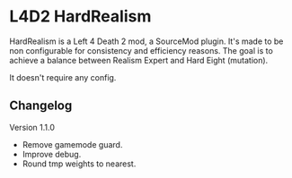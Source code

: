 # L4D2 HardRealism

HardRealism is a Left 4 Death 2 mod, a SourceMod plugin. It's made to be non configurable for consistency and efficiency reasons. The goal is to achieve a balance between Realism Expert and Hard Eight (mutation).

It doesn't require any config.

## Changelog

Version 1.1.0
- Remove gamemode guard.
- Improve debug.
- Round tmp weights to nearest.
